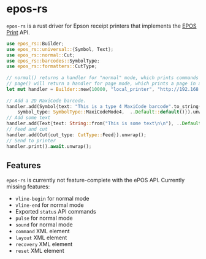 # epos-rs

`epos-rs` is a rust driver for Epson receipt printers that implements the [EPOS Print](https://files.support.epson.com/pdf/pos/bulk/epos-print_xml_um_en_revi.pdf) API.

```rust
use epos_rs::Builder;
use epos_rs::universal::{Symbol, Text};
use epos_rs::normal::Cut;
use epos_rs::barcodes::SymbolType;
use epos_rs::formatters::CutType;
 
// normal() returns a handler for "normal" mode, which prints commands in-order.
// page() will return a handler for page mode, which prints a page in a specified print area.
let mut handler = Builder::new(10000, "local_printer", "http://192.168.1.194").unwrap().normal();
 
// Add a 2D MaxiCode barcode.
handler.add(Symbol{text: "This is a type 4 MaxiCode barcode".to_string(), 
    symbol_type: SymbolType::MaxiCodeMode4,  ..Default::default()}).unwrap();
// Add some text
handler.add(Text{text: String::from("This is some text\n\n"), ..Default::default()}).unwrap();
// feed and cut
handler.add(Cut{cut_type: CutType::Feed}).unwrap();
// Send to printer
handler.print().await.unwrap();

```

## Features

`epos-rs` is currently not feature-complete with the ePOS API. Currently missing features:

- `vline-begin` for normal mode
- `vline-end` for normal mode
- Exported `status` API commands
- `pulse` for normal mode
- `sound` for normal mode
- `command` XML element
- `layout` XML element
- `recovery` XML element
- `reset` XML element
